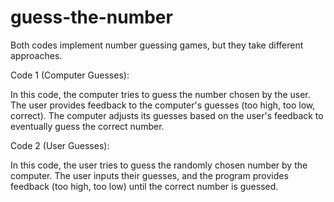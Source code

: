 # guess-the-number
Both codes implement number guessing games, but they take different approaches.

Code 1 (Computer Guesses):

In this code, the computer tries to guess the number chosen by the user.
The user provides feedback to the computer's guesses (too high, too low, correct).
The computer adjusts its guesses based on the user's feedback to eventually guess the correct number.

Code 2 (User Guesses):

In this code, the user tries to guess the randomly chosen number by the computer.
The user inputs their guesses, and the program provides feedback (too high, too low) until the correct number is guessed.
